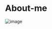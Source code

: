 # About-me
![image](https://github.com/user-attachments/assets/00fed854-01cd-4a26-a9ac-a72ca680636d)

